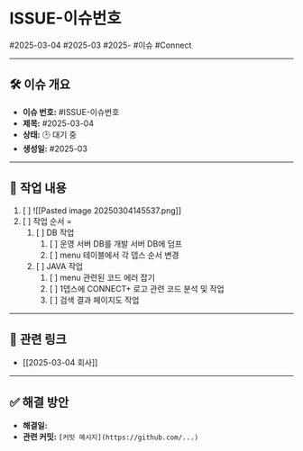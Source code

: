 # ISSUE-이슈번호

#2025-03-04 #2025-03 #2025- #이슈
#Connect 

---
## 🛠️ 이슈 개요
- **이슈 번호:** #ISSUE-이슈번호
- **제목:** #2025-03-04
- **상태:** 🕒 대기 중
- **생성일:** #2025-03

---
## 🚀 작업 내용
1. [ ] ![[Pasted image 20250304145537.png]]
2. [ ] 작업 순서 =
    1. [ ] DB 작업 
        1. [ ] 운영 서버 DB를 개발 서버 DB에 덤프
        2. [ ] menu 테이블에서 각 뎁스 순서 변경
    2. [ ] JAVA 작업
        1. [ ] menu 관련된 코드 에러 잡기
        2. [ ] 1뎁스에 CONNECT+ 로고 관련 코드 분석 및 작업
        3. [ ] 검색 결과 페이지도 작업 
---
## 🔗 관련 링크
- [[2025-03-04 회사]]

---
## ✅ 해결 방안
- **해결일:** 
- **관련 커밋:** `[커밋 메시지](https://github.com/...)`
